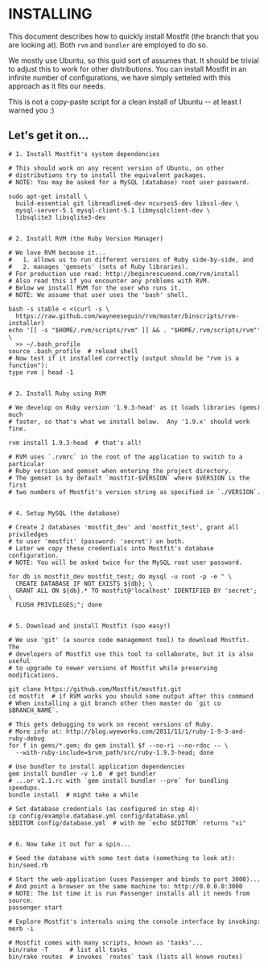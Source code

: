 INSTALLING
==========

This document describes how to quickly install Mostfit (the branch that
you are looking at).  Both `rvm` and `bundler` are employed to do so.

We mostly use Ubuntu, so this guid sort of assumes that.  It should be
trivial to adjust this to work for other distributions.  You can install
Mostfit in an infinite number of configurations, we have simply setteled
with this approach as it fits our needs.

This is not a copy-paste script for a clean install of Ubuntu -- at
least I warned you :)



##  Let's get it on...

    # 1. Install Mostfit's system dependencies

    # This should work on any recent version of Ubuntu, on other
    # distributions try to install the equivalent packages.
    # NOTE: You may be asked for a MySQL (database) root user password.

    sudo apt-get install \
      build-essential git libreadline6-dev ncurses5-dev libssl-dev \
      mysql-server-5.1 mysql-client-5.1 libmysqlclient-dev \
      libsqlite3 libsqlite3-dev


    # 2. Install RVM (the Ruby Version Manager)

    # We love RVM because it...
    #   1. allows us to run different versions of Ruby side-by-side, and
    #   2. manages 'gemsets' (sets of Ruby libraries).
    # For production use read: http://beginrescueend.com/rvm/install
    # Also read this if you encounter any problems with RVM.
    # Below we install RVM for the user who runs it.
    # NOTE: We assume that user uses the 'bash' shell.

    bash -s stable < <(curl -s \
      https://raw.github.com/wayneeseguin/rvm/master/binscripts/rvm-installer)
    echo '[[ -s "$HOME/.rvm/scripts/rvm" ]] && . "$HOME/.rvm/scripts/rvm"' \
      >> ~/.bash_profile
    source .bash_profile  # reload shell
    # Now test if it installed correctly (output should be "rvm is a function"):
    type rvm | head -1


    # 3. Install Ruby using RVM

    # We develop on Ruby version '1.9.3-head' as it loads libraries (gems) much
    # faster, so that's what we install below.  Any '1.9.x' should work fine.

    rvm install 1.9.3-head  # that's all!

    # RVM uses `.rvmrc` in the root of the application to switch to a particular
    # Ruby version and gemset when entering the project directory.
    # The gemset is by default `mostfit-$VERSION` where $VERSION is the first
    # two numbers of Mostfit's version string as specified in `./VERSION`.


    # 4. Setup MySQL (the database)

    # Create 2 databases 'mostfit_dev' and 'mostfit_test', grant all priviledges
    # to user 'mostfit' (password: 'secret') on both.
    # Later we copy these credentials into Mostfit's database configuration.
    # NOTE: You will be asked twice for the MySQL root user password.

    for db in mostfit_dev mostfit_test; do mysql -u root -p -e " \
      CREATE DATABASE IF NOT EXISTS ${db}; \
      GRANT ALL ON ${db}.* TO mostfit@'localhost' IDENTIFIED BY 'secret'; \
      FLUSH PRIVILEGES;"; done


    # 5. Download and install Mostfit (soo easy!)

    # We use 'git' (a source code management tool) to download Mostfit.  The
    # developers of Mostfit use this tool to collaborate, but it is also useful
    # to upgrade to newer versions of Mostfit while preserving modifications.

    git clone https://github.com/Mostfit/mostfit.git
    cd mostfit  # if RVM works you should some output after this command
    # When installing a git branch other then master do `git co $BRANCH_NAME`.

    # This gets debugging to work on recent versions of Ruby.
    # More info at: http://blog.wyeworks.com/2011/11/1/ruby-1-9-3-and-ruby-debug
    for f in gems/*.gem; do gem install $f --no-ri --no-rdoc -- \
      --with-ruby-include=$rvm_path/src/ruby-1.9.3-head; done

    # Use bundler to install application dependencies
    gem install bundler -v 1.0  # get bundler
    # ...or v1.1.rc with `gem install bundler --pre` for bundling speedups.
    bundle install  # might take a while

    # Set database credentials (as configured in step 4):
    cp config/example.database.yml config/database.yml
    $EDITOR config/database.yml  # with me `echo $EDITOR` returns "vi"


    # 6. Now take it out for a spin...

    # Seed the database with some test data (something to look at):
    bin/seed.rb

    # Start the web-application (uses Passenger and binds to port 3000)...
    # And point a browser on the same machine to: http://0.0.0.0:3000
    # NOTE: The 1st time it is run Passenger installs all it needs from source.
    passenger start

    # Explore Mostfit's internals using the console interface by invoking:
    merb -i

    # Mostfit comes with many scripts, known as 'tasks'...
    bin/rake -T      # list all tasks
    bin/rake routes  # invokes `routes` task (lists all known routes)


